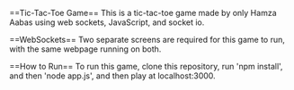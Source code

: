 ==Tic-Tac-Toe Game==
This is a tic-tac-toe game made by only Hamza Aabas using web sockets, JavaScript, and socket io.

==WebSockets==
Two separate screens are required for this game to run, with the same webpage running on both.

==How to Run==
To run this game, clone this repository, run 'npm install', and then 'node app.js', and then play at localhost:3000.